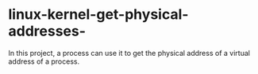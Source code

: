 # linux-kernel-get-physical-addresses-
In this project, a process can use it to get the physical address of a virtual address of a process.
